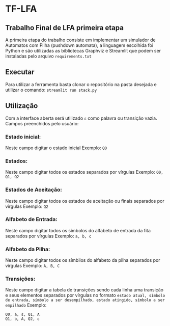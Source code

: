 # TF-LFA
## Trabalho Final de LFA primeira etapa
A primeira etapa do trabalho consiste em implementar um simulador de Automatos com Pilha (pushdown automata), a linguagem escolhida foi Python e são utilizadas as bibliotecas Graphviz e Streamlit que podem ser instaladas pelo arquivo `requirements.txt`

## Executar
Para utilizar a ferramenta basta clonar o repositório na pasta desejada e utilizar o comando: `streamlit run stack.py`

## Utilização
Com a interface aberta será utilizado `ε` como palavra ou transição vazia.
Campos preenchidos pelo usuário:

### Estado inicial:
Neste campo digitar o estado inicial
Exemplo: `Q0`

### Estados:
Neste campo digitar todos os estados separados por vírgulas
Exemplo: `Q0, Q1, Q2`

### Estados de Aceitação:
Neste campo digitar todos os estados de aceitação ou finais separados por vírgulas
Exemplo: `Q2`

### Alfabeto de Entrada:
Neste campo digitar todos os símbolos do alfabeto de entrada da fita separados por vírgulas
Exemplo: `a, b, c`

### Alfabeto da Pilha:
Neste campo digitar todos os símbilos do alfabeto da pilha separados por vírgulas
Exemplo: `A, B, C`

### Transições:
Neste campo digitar a tabela de transições sendo cada linha uma transição e seus elementos separados por vírgulas no formato `estado atual, símbolo de entrada, símbolo a ser desempilhado, estado atingido, símbolo a ser empilhado`
Exemplo: 
```
Q0, a, ε, Q1, A
Q1, b, A, Q2, ε
```
